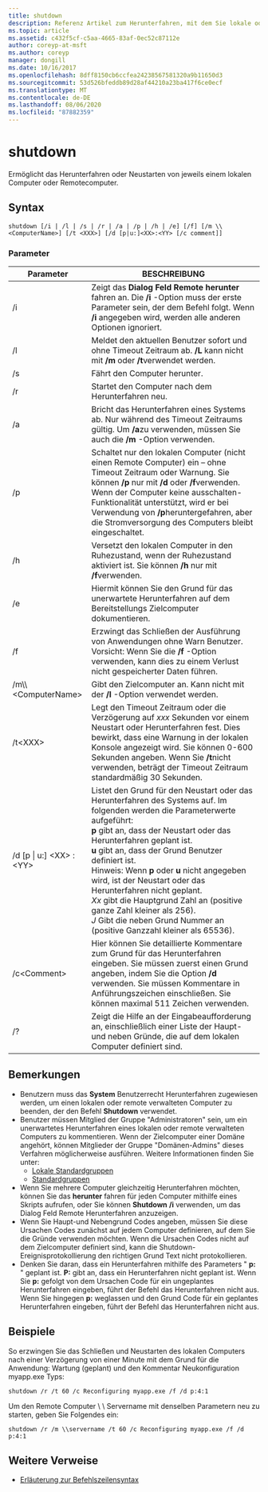 ```yaml
---
title: shutdown
description: Referenz Artikel zum Herunterfahren, mit dem Sie lokale oder Remote Computer einzeln Herunterfahren oder neu starten können.
ms.topic: article
ms.assetid: c432f5cf-c5aa-4665-83af-0ec52c87112e
author: coreyp-at-msft
ms.author: coreyp
manager: dongill
ms.date: 10/16/2017
ms.openlocfilehash: 8dff8150cb6ccfea24238567581320a9b11650d3
ms.sourcegitcommit: 53d526bfeddb89d28af44210a23ba417f6ce0ecf
ms.translationtype: MT
ms.contentlocale: de-DE
ms.lasthandoff: 08/06/2020
ms.locfileid: "87882359"
---
```

# <a name="shutdown"></a>shutdown

Ermöglicht das Herunterfahren oder Neustarten von jeweils einem lokalen Computer oder Remotecomputer.



## <a name="syntax"></a>Syntax

```
shutdown [/i | /l | /s | /r | /a | /p | /h | /e] [/f] [/m \\<ComputerName>] [/t <XXX>] [/d [p|u:]<XX>:<YY> [/c comment]]
```

### <a name="parameters"></a>Parameter

|Parameter|BESCHREIBUNG|
|---------|-----------|
|/i|Zeigt das **Dialog Feld Remote herunter** fahren an. Die **/i** -Option muss der erste Parameter sein, der dem Befehl folgt. Wenn **/i** angegeben wird, werden alle anderen Optionen ignoriert.|
|/l|Meldet den aktuellen Benutzer sofort und ohne Timeout Zeitraum ab. **/L** kann nicht mit **/m** oder **/t**verwendet werden.|
|/s|Fährt den Computer herunter.|
|/r|Startet den Computer nach dem Herunterfahren neu.|
|/a|Bricht das Herunterfahren eines Systems ab. Nur während des Timeout Zeitraums gültig. Um **/a**zu verwenden, müssen Sie auch die **/m** -Option verwenden.|
|/p|Schaltet nur den lokalen Computer (nicht einen Remote Computer) ein – ohne Timeout Zeitraum oder Warnung. Sie können **/p** nur mit **/d** oder **/f**verwenden. Wenn der Computer keine ausschalten-Funktionalität unterstützt, wird er bei Verwendung von **/p**heruntergefahren, aber die Stromversorgung des Computers bleibt eingeschaltet.|
|/h|Versetzt den lokalen Computer in den Ruhezustand, wenn der Ruhezustand aktiviert ist. Sie können **/h** nur mit **/f**verwenden.|
|/e|Hiermit können Sie den Grund für das unerwartete Herunterfahren auf dem Bereitstellungs Zielcomputer dokumentieren.|
|/f|Erzwingt das Schließen der Ausführung von Anwendungen ohne Warn Benutzer.</br>Vorsicht: Wenn Sie die **/f** -Option verwenden, kann dies zu einem Verlust nicht gespeicherter Daten führen.|
|/m\\\\\<ComputerName>|Gibt den Zielcomputer an. Kann nicht mit der **/l** -Option verwendet werden.|
|/t\<XXX>|Legt den Timeout Zeitraum oder die Verzögerung auf *xxx* Sekunden vor einem Neustart oder Herunterfahren fest. Dies bewirkt, dass eine Warnung in der lokalen Konsole angezeigt wird. Sie können 0-600 Sekunden angeben. Wenn Sie **/t**nicht verwenden, beträgt der Timeout Zeitraum standardmäßig 30 Sekunden.|
|/d [p \| u:] \<XX> :\<YY>|Listet den Grund für den Neustart oder das Herunterfahren des Systems auf. Im folgenden werden die Parameterwerte aufgeführt:</br>**p** gibt an, dass der Neustart oder das Herunterfahren geplant ist.</br>**u** gibt an, dass der Grund Benutzer definiert ist.</br>Hinweis: Wenn **p** oder **u** nicht angegeben wird, ist der Neustart oder das Herunterfahren nicht geplant.</br>*Xx* gibt die Hauptgrund Zahl an (positive ganze Zahl kleiner als 256).</br>*J* Gibt die neben Grund Nummer an (positive Ganzzahl kleiner als 65536).|
|/c\<Comment>|Hier können Sie detaillierte Kommentare zum Grund für das Herunterfahren eingeben. Sie müssen zuerst einen Grund angeben, indem Sie die Option **/d** verwenden. Sie müssen Kommentare in Anführungszeichen einschließen. Sie können maximal 511 Zeichen verwenden.|
|/?|Zeigt die Hilfe an der Eingabeaufforderung an, einschließlich einer Liste der Haupt-und neben Gründe, die auf dem lokalen Computer definiert sind.|

## <a name="remarks"></a>Bemerkungen

-   Benutzern muss das **System** Benutzerrecht Herunterfahren zugewiesen werden, um einen lokalen oder remote verwalteten Computer zu beenden, der den Befehl **Shutdown** verwendet.
-   Benutzer müssen Mitglied der Gruppe "Administratoren" sein, um ein unerwartetes Herunterfahren eines lokalen oder remote verwalteten Computers zu kommentieren. Wenn der Zielcomputer einer Domäne angehört, können Mitglieder der Gruppe "Domänen-Admins" dieses Verfahren möglicherweise ausführen. Weitere Informationen finden Sie unter:
    -   [Lokale Standardgruppen](/previous-versions/windows/it-pro/windows-server-2003/cc785098(v=ws.10))
    -   [Standardgruppen](/previous-versions/windows/it-pro/windows-server-2003/cc756898(v=ws.10))
-   Wenn Sie mehrere Computer gleichzeitig Herunterfahren möchten, können Sie das **herunter** fahren für jeden Computer mithilfe eines Skripts aufrufen, oder Sie können **Shutdown** **/i** verwenden, um das Dialog Feld Remote Herunterfahren anzuzeigen.
-   Wenn Sie Haupt-und Nebengrund Codes angeben, müssen Sie diese Ursachen Codes zunächst auf jedem Computer definieren, auf dem Sie die Gründe verwenden möchten. Wenn die Ursachen Codes nicht auf dem Zielcomputer definiert sind, kann die Shutdown-Ereignisprotokollierung den richtigen Grund Text nicht protokollieren.
-   Denken Sie daran, dass ein Herunterfahren mithilfe des Parameters " **p:** " geplant ist. **P:** gibt an, dass ein Herunterfahren nicht geplant ist. Wenn Sie **p:** gefolgt von dem Ursachen Code für ein ungeplantes Herunterfahren eingeben, führt der Befehl das Herunterfahren nicht aus. Wenn Sie hingegen **p:** weglassen und den Grund Code für ein geplantes Herunterfahren eingeben, führt der Befehl das Herunterfahren nicht aus.

## <a name="examples"></a>Beispiele

So erzwingen Sie das Schließen und Neustarten des lokalen Computers nach einer Verzögerung von einer Minute mit dem Grund für die Anwendung: Wartung (geplant) und den Kommentar Neukonfiguration myapp.exe Typs:
```
shutdown /r /t 60 /c Reconfiguring myapp.exe /f /d p:4:1
```
Um den Remote Computer \\ \\ Servername mit denselben Parametern neu zu starten, geben Sie Folgendes ein:
```
shutdown /r /m \\servername /t 60 /c Reconfiguring myapp.exe /f /d p:4:1
```

## <a name="additional-references"></a>Weitere Verweise

- [Erläuterung zur Befehlszeilensyntax](command-line-syntax-key.md)
